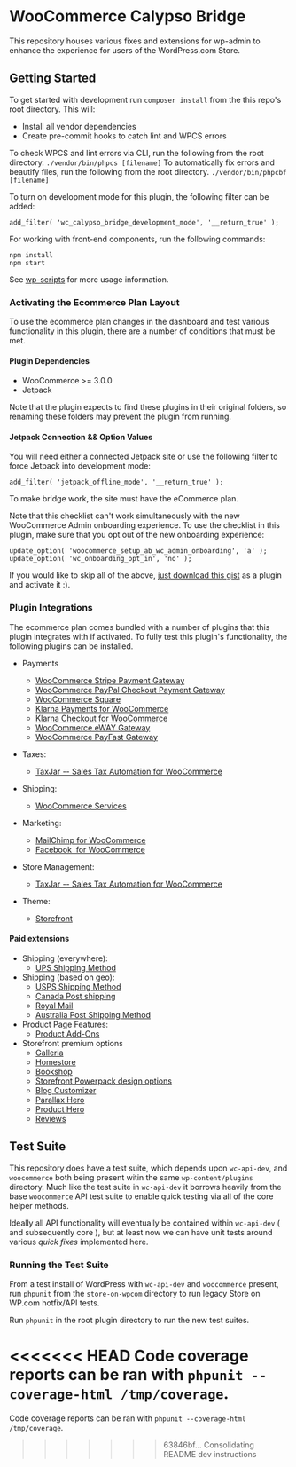 # WooCommerce Calypso Bridge

This repository houses various fixes and extensions for wp-admin to enhance the experience for users of the WordPress.com Store.

## Getting Started

To get started with development run `composer install` from the this repo's root directory. This will:

- Install all vendor dependencies
- Create pre-commit hooks to catch lint and WPCS errors

To check WPCS and lint errors via CLI, run the following from the root directory.
`./vendor/bin/phpcs [filename]`
To automatically fix errors and beautify files, run the following from the root directory.
`./vendor/bin/phpcbf [filename]`

To turn on development mode for this plugin, the following filter can be added:

`add_filter( 'wc_calypso_bridge_development_mode', '__return_true' );`

For working with front-end components, run the following commands:

```text
npm install
npm start
```

See [wp-scripts](https://github.com/WordPress/gutenberg/tree/master/packages/scripts) for more usage information.

### Activating the Ecommerce Plan Layout

To use the ecommerce plan changes in the dashboard and test various functionality in this plugin, there are a number of conditions that must be met.

#### Plugin Dependencies

- WooCommerce >= 3.0.0
- Jetpack

Note that the plugin expects to find these plugins in their original folders, so renaming these folders may prevent the plugin from running.

#### Jetpack Connection && Option Values

You will need either a connected Jetpack site or use the following filter to force Jetpack into development mode:

`add_filter( 'jetpack_offline_mode', '__return_true' );`

To make bridge work, the site must have the eCommerce plan.

Note that this checklist can't work simultaneously with the new WooCommerce Admin onboarding experience. To use the checklist in this plugin, make sure that you opt out of the new onboarding experience:

```
update_option( 'woocommerce_setup_ab_wc_admin_onboarding', 'a' );
update_option( 'wc_onboarding_opt_in', 'no' );
```

If you would like to skip all of the above, [just download this gist](https://gist.github.com/psealock/531205e2c3d37be1d8ac4d3ef4f346bc) as a plugin and activate it :).

### Plugin Integrations

The ecommerce plan comes bundled with a number of plugins that this plugin integrates with if activated. To fully test this plugin's functionality, the following plugins can be installed.

- Payments
  - [WooCommerce Stripe Payment Gateway](https://href.li/?https://wordpress.org/plugins/woocommerce-gateway-stripe/)
  - [WooCommerce PayPal Checkout Payment Gateway](https://href.li/?https://wordpress.org/plugins/woocommerce-gateway-paypal-express-checkout/)
  - [WooCommerce Square](https://href.li/?https://wordpress.org/plugins/woocommerce-square/)
  - [Klarna Payments for WooCommerce](https://href.li/?https://wordpress.org/plugins/klarna-payments-for-woocommerce/)
  - [Klarna Checkout for WooCommerce](https://href.li/?https://wordpress.org/plugins/klarna-checkout-for-woocommerce/)
  - [WooCommerce eWAY Gateway](https://href.li/?https://wordpress.org/plugins/woocommerce-gateway-eway/)
  - [WooCommerce PayFast Gateway](https://href.li/?https://wordpress.org/plugins/woocommerce-payfast-gateway/)
- Taxes:
  - [TaxJar -- Sales Tax Automation for WooCommerce](https://href.li/?https://wordpress.org/plugins/taxjar-simplified-taxes-for-woocommerce/)
- Shipping:
  - [WooCommerce Services](https://href.li/?https://wordpress.org/plugins/woocommerce-services/)
- Marketing:
  - [MailChimp for WooCommerce](https://href.li/?https://wordpress.org/plugins/mailchimp-for-woocommerce/)
  - [Facebook  for WooCommerce](https://href.li/?https://woocommerce.com/products/facebook/)
- Store Management:

  - [TaxJar -- Sales Tax Automation for WooCommerce](https://href.li/?https://wordpress.org/plugins/taxjar-simplified-taxes-for-woocommerce/)

- Theme:
  - [Storefront](https://href.li/?https://woocommerce.com/storefront/)

#### Paid extensions

- Shipping (everywhere):
  - [UPS Shipping Method](https://href.li/?https://woocommerce.com/products/ups-shipping-method/)
- Shipping (based on geo):
  - [USPS Shipping Method](https://href.li/?https://woocommerce.com/products/usps-shipping-method/)
  - [Canada Post shipping](https://href.li/?https://woocommerce.com/products/canada-post-shipping-method/)
  - [Royal Mail](https://href.li/?https://woocommerce.com/products/royal-mail/)
  - [Australia Post Shipping Method](https://href.li/?https://woocommerce.com/products/australia-post-shipping-method/)
- Product Page Features:
  - [Product Add-Ons](https://href.li/?https://woocommerce.com/products/product-add-ons/)
- Storefront premium options
  - [Galleria](https://href.li/?https://woocommerce.com/products/galleria/)
  - [Homestore](https://href.li/?https://woocommerce.com/products/homestore/)
  - [Bookshop](https://href.li/?https://woocommerce.com/products/bookshop/)
  - [Storefront Powerpack design options](https://href.li/?https://woocommerce.com/products/storefront-powerpack/)
  - [Blog Customizer](https://woocommerce.com/products/storefront-blog-customiser/)
  - [Parallax Hero](https://woocommerce.com/products/storefront-parallax-hero/)
  - [Product Hero](https://woocommerce.com/products/storefront-product-hero/)
  - [Reviews](https://woocommerce.com/products/storefront-reviews/)

## Test Suite

This repository does have a test suite, which depends upon `wc-api-dev`, and `woocommerce` both being present witin the same `wp-content/plugins` directory. Much like the test suite in `wc-api-dev` it borrows heavily from the base `woocommerce` API test suite to enable quick testing via all of the core helper methods.

Ideally all API functionality will eventually be contained within `wc-api-dev` ( and subsequently core ), but at least now we can have unit tests around various _quick fixes_ implemented here.

### Running the Test Suite

From a test install of WordPress with `wc-api-dev` and `woocommerce` present, run `phpunit` from the `store-on-wpcom` directory to run legacy Store on WP.com hotfix/API tests.

Run `phpunit` in the root plugin directory to run the new test suites.

<<<<<<< HEAD
Code coverage reports can be ran with `phpunit --coverage-html /tmp/coverage`.
=======
Code coverage reports can be ran with `phpunit --coverage-html /tmp/coverage`.




>>>>>>> 63846bf... Consolidating README dev instructions
